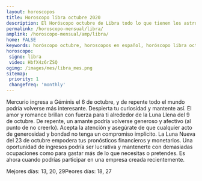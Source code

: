 ```yaml
---
layout: horoscopos
title: Horoscopo libra octubre 2020
description: El Horóscopo octubre de Libra todo lo que tienen los astros preparados para este mes, amor, trabajo, familia. Todo sobre astrologia, tarot, predicciones. Horoscopo gratis en español, predicciones y astrología.
permalink: /horoscopo-mensual/libra/
amplink: /horoscopo-mensual/amp/libra/
home: FALSE
keywords: horóscopo octubre, horoscopos en español, horóscopo libra octubre , horóscopo esperanza gracia, horoscop, horóscopos gratis, horoscopo libra, Tarot, Astrologia, Zodíaco, libra, horoscopo gratis, horoscopo del mes 
horoscopo:
 signo: libra
 video: HbfX4z6rZSQ
ogimg: /images/mes/libra_mes.png
sitemap:
 priority: 1
 changefreq: 'monthly'
---
```



Mercurio ingresa a Géminis el 6 de octubre, y de repente todo el mundo podría volverse más interesante. Despierta tu curiosidad y mantente así. El amor y romance brillan con fuerza para ti alrededor de la Luna Llena del 9 de octubre. De repente, un amante podría volverse generoso y afectivo (al punto de no creerlo). Acepta la atención y asegúrate de que cualquier acto de generosidad y bondad no tenga un compromiso implícito. La Luna Nueva del 23 de octubre empodera tus pronósticos financieros y monetarios. Una oportunidad de ingresos podría ser lucrativa y mantenerte con demasiadas ocupaciones como para gastar más de lo que necesitas o pretendes. Es ahora cuando podrías participar en una empresa creada recientemente.

Mejores días: 13, 20, 29Peores días: 18, 27